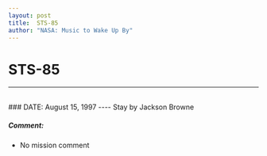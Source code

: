 ```yaml
---
layout: post
title:  STS-85
author: "NASA: Music to Wake Up By"
---
```


# STS-85
----
<br/>
### DATE: August 15, 1997
----
Stay by Jackson Browne

##### Comment:
* No mission comment
